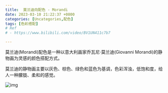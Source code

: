 ```yaml
---
title:  莫兰迪向配色 - Morandi
date: 2023-03-10 21:22:37 +0800
categories: [Uncategories,配色]
tags: [色彩搭配]
# Ref
# - https://www.bilibili.com/video/BV1UN411c7b7

---
```




莫兰迪(Morandi)配色是一种以意大利画家乔瓦尼·莫兰迪(Giovanni Morandi)的静物画为灵感的颜色搭配方式。

莫兰迪的静物画主要以灰色、棕色、绿色和蓝色为基调，色彩浑浊，低饱和度，给人一种朦胧、柔和的感觉。



![img](https://raw.githubusercontent.com/XiaoWendell/img_note/empty/download.png)





